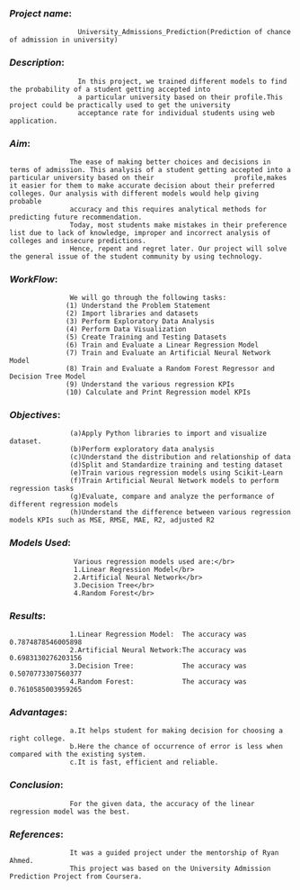 ### _**Project name**_:

                     University_Admissions_Prediction(Prediction of chance of admission in university)

### _**Description**_: 
                     In this project, we trained different models to find the probability of a student getting accepted into 
                     a particular university based on their profile.This project could be practically used to get the university
                     acceptance rate for individual students using web application.

             
### _**Aim**_:       
                   The ease of making better choices and decisions in terms of admission. This analysis of a student getting accepted into a particular university based on their                    profile,makes it easier for them to make accurate decision about their preferred colleges. Our analysis with different models would help giving probable
                   accuracy and this requires analytical methods for predicting future recommendation.
                   Today, most students make mistakes in their preference list due to lack of knowledge, improper and incorrect analysis of colleges and insecure predictions. 
                   Hence, repent and regret later. Our project will solve the general issue of the student community by using technology.
             
### _**WorkFlow**_:  

                   We will go through the following tasks:
                  (1) Understand the Problem Statement
                  (2) Import libraries and datasets
                  (3) Perform Exploratory Data Analysis
                  (4) Perform Data Visualization
                  (5) Create Training and Testing Datasets
                  (6) Train and Evaluate a Linear Regression Model
                  (7) Train and Evaluate an Artificial Neural Network Model
                  (8) Train and Evaluate a Random Forest Regressor and Decision Tree Model
                  (9) Understand the various regression KPIs
                  (10) Calculate and Print Regression model KPIs
             
### _**Objectives**_: 
                   (a)Apply Python libraries to import and visualize dataset.
                   (b)Perform exploratory data analysis
                   (c)Understand the distribution and relationship of data
                   (d)Split and Standardize training and testing dataset
                   (e)Train various regression models using Scikit-Learn
                   (f)Train Artificial Neural Network models to perform regression tasks
                   (g)Evaluate, compare and analyze the performance of different regression models
                   (h)Understand the difference between various regression models KPIs such as MSE, RMSE, MAE, R2, adjusted R2

             
### _**Models Used**_: 
                    Various regression models used are:</br>
                    1.Linear Regression Model</br>
                    2.Artificial Neural Network</br>
                    3.Decision Tree</br>
                    4.Random Forest</br>
              
### _**Results**_:   

                   1.Linear Regression Model:  The accuracy was 0.7874878546005898
                   2.Artificial Neural Network:The accuracy was 0.6983130276203156
                   3.Decision Tree:            The accuracy was 0.5070773307560377
                   4.Random Forest:            The accuracy was 0.7610585003959265
               
### _**Advantages**_: 
                   a.It helps student for making decision for choosing a right college.
                   b.Here the chance of occurrence of error is less when compared with the existing system.
                   c.It is fast, efficient and reliable.

### _**Conclusion**_: 
                   For the given data, the accuracy of the linear regression model was the best.
                          
### _**References**_: 
                   It was a guided project under the mentorship of Ryan Ahmed.
                   This project was based on the University Admission Prediction Project from Coursera.
